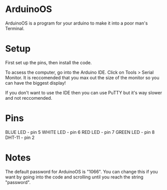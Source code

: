 # ArduinoOS
ArduinoOS is a program for your arduino to make it into a poor man's Terminal.
# Setup
First set up the pins, then install the code.

To acsess the computer, go into the Arduino IDE. Click on Tools > Serial Monitor. 
It is reccomended that you max out the size of the monitor so you can have the biggest display!

If you don't want to use the IDE then you can use PuTTY but it's way slower and not reccomended.
# Pins
BLUE LED - pin 5
WHITE LED - pin 6
RED LED - pin 7
GREEN LED - pin 8
DHT-11 - pin 2
# Notes
The default password for ArduinoOS is "1066". You can change this if you want by going into the code and scrolling until you reach the string "password".
